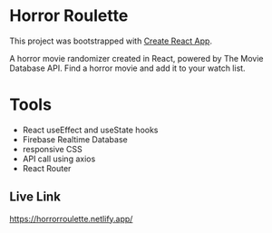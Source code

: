 # Horror Roulette

This project was bootstrapped with [Create React App](https://github.com/facebook/create-react-app).

A horror movie randomizer created in React, powered by The Movie Database API. Find a horror movie and add it to your watch list.

# Tools
- React useEffect and useState hooks  
- Firebase Realtime Database  
- responsive CSS  
- API call using axios  
- React Router 

## Live Link

https://horrorroulette.netlify.app/ 

